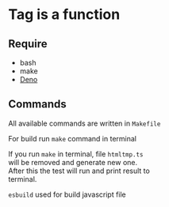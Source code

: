 # Tag is a function


## Require

- bash
- make
- [Deno](https://docs.deno.com/runtime/manual/)


## Commands

All available commands are written in `Makefile`

For build run `make` command in terminal

If you run `make` in terminal, file `htmltmp.ts`  
will be removed and generate new one.  
After this the test will run and print result to  
terminal.

`esbuild` used for build javascript file
